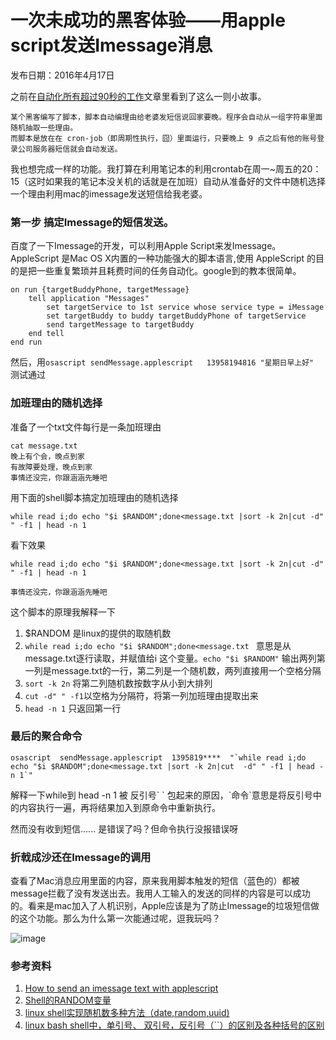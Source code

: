 # 一次未成功的黑客体验——用apple script发送Imessage消息
发布日期：2016年4月17日

之前在[自动化所有超过90秒的工作](http://tech.163.com/15/1125/09/B98MVIIV00094P0U.html)文章里看到了这么一则小故事。

```
某个黑客编写了脚本，脚本自动编理由给老婆发短信说回家要晚。程序会自动从一组字符串里面随机抽取一些理由。
而脚本是放在在 cron-job（即周期性执行，囧）里面运行，只要晚上 9 点之后有他的账号登录公司服务器短信就会自动发送。

```

我也想完成一样的功能。我打算在利用笔记本的利用crontab在周一~周五的20：15（这时如果我的笔记本没关机的话就是在加班）自动从准备好的文件中随机选择一个理由利用mac的imessage发送短信给我老婆。


### 第一步 搞定Imessage的短信发送。
百度了一下Imessage的开发，可以利用Apple Script来发Imessage。AppleScript 是Mac OS X内置的一种功能强大的脚本语言,使用 AppleScript 的目的是把一些重复繁琐并且耗费时间的任务自动化。google到的教本很简单。
	
	on run {targetBuddyPhone, targetMessage}
    	tell application "Messages"
    	    set targetService to 1st service whose service type = iMessage
        	set targetBuddy to buddy targetBuddyPhone of targetService
	        send targetMessage to targetBuddy
	    end tell
	end run


然后，用```osascript sendMessage.applescript   13958194816 "星期日早上好" ``` 测试通过



### 加班理由的随机选择
准备了一个txt文件每行是一条加班理由

```
cat message.txt
晚上有个会，晚点到家
有故障要处理，晚点到家
事情还没完，你跟涵涵先睡吧

```
用下面的shell脚本搞定加班理由的随机选择

```
while read i;do echo "$i $RANDOM";done<message.txt |sort -k 2n|cut -d" " -f1 | head -n 1
```

看下效果

```
while read i;do echo "$i $RANDOM";done<message.txt |sort -k 2n|cut -d" " -f1 | head -n 1

事情还没完，你跟涵涵先睡吧
```

这个脚本的原理我解释一下

1. $RANDOM 是linux的提供的取随机数
2. ```while read i;do echo "$i $RANDOM";done<message.txt ``` 意思是从message.txt逐行读取，并赋值给i 这个变量。```echo "$i $RANDOM"``` 输出两列第一列是message.txt的一行，第二列是一个随机数，两列直接用一个空格分隔
3. ```sort -k 2n``` 将第二列随机数按数字从小到大排列
4. ```cut -d" " -f1```以空格为分隔符，将第一列加班理由提取出来
5. ```head -n 1``` 只返回第一行


### 最后的聚合命令

```
osascript  sendMessage.applescript  1395819****  "`while read i;do echo "$i $RANDOM";done<message.txt |sort -k 2n|cut  -d" " -f1 | head -n 1`"
```

解释一下while到 head -n 1 被 反引号\` \` 包起来的原因，\`命令\`意思是将反引号中的内容执行一遍，再将结果加入到原命令中重新执行。 

然而没有收到短信...... 是错误了吗？但命令执行没报错误呀

### 折戟成沙还在Imessage的调用
查看了Mac消息应用里面的内容，原来我用脚本触发的短信（蓝色的）都被message拦截了没有发送出去。我用人工输入的发送的同样的内容是可以成功的。看来是mac加入了人机识别，Apple应该是为了防止Imessage的垃圾短信做的这个功能。那么为什么第一次能通过呢，逗我玩吗？

![image](http://blogimages.oss-cn-hangzhou.aliyuncs.com/imessage_suspened.png)



### 参考资料
1. [How to send an imessage text with applescript](http://stackoverflow.com/questions/11812184/how-to-send-an-imessage-text-with-applescript-only-in-provided-service)
1. [Shell的RANDOM变量](http://blog.sina.com.cn/s/blog_a04184c101010knw.html)
2. [linux shell实现随机数多种方法（date,random,uuid)](http://www.cnblogs.com/chengmo/archive/2010/10/23/1858879.html)
3. [linux bash shell中，单引号、 双引号，反引号（``）的区别及各种括号的区别](http://blog.csdn.net/miyatang/article/details/8077123)



	



	
